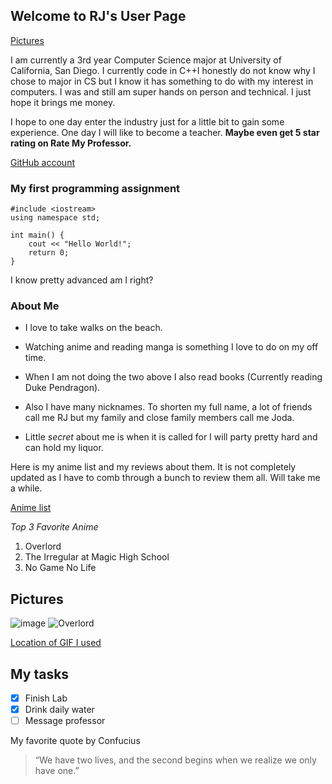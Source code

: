 ## Welcome to RJ's User Page

[Pictures](#Pictures)

I am currently a 3rd year Computer Science major at University of California, San Diego. I currently code in C++I honestly do not know why I chose to major in CS but I know it has something to do with my interest in computers. I was and still am super hands on person and technical. I just hope it brings me money. 

I hope to one day enter the industry just for a little bit to gain some experience. One day I will like to become a teacher. **Maybe even get 5 star rating on Rate My Professor.**

[GitHub account](https://github.com/rsingh84)
### My first programming assignment
```
#include <iostream>
using namespace std;

int main() {
    cout << "Hello World!";
    return 0;
}
```
I know pretty advanced am I right?
### About Me


- I love to take walks on the beach.
- Watching anime and reading manga is something I love to do on my off time. 
- When I am not doing the two above I also read books (Currently reading Duke Pendragon).
- Also I have many nicknames. To shorten my full name, a lot of friends call me RJ but my family and close family members call me Joda. 

- Little _secret_ about me is when it is called for I will party pretty hard and can hold my liquor. 

Here is my anime list and my reviews about them. It is not completely updated as I have to comb through a bunch to review them all. Will take me a while.

[Anime list](https://myanimelist.net/animelist/SirCobalt)

_Top 3 Favorite Anime_

1. Overlord
2. The Irregular at Magic High School
3. No Game No Life

## Pictures
![image](https://media.giphy.com/media/qhG7C7nHYqeLwOXmed/giphy.gif)
![Overlord](https://user-images.githubusercontent.com/77314754/113215164-51e4cf00-922f-11eb-997a-69a0d0ab314f.jpg)

[Location of GIF I used](giphy.gif)
## My tasks
- [x] Finish Lab
- [x] Drink daily water
- [ ] Message professor

My favorite quote by Confucius

> “We have two lives, and the second begins when we realize we only have one.” 
